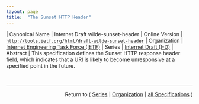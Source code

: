 ```yaml
---
layout: page
title:  "The Sunset HTTP Header"
---
```


| Canonical Name | Internet Draft wilde-sunset-header
| Online Version | [`http://tools.ietf.org/html/draft-wilde-sunset-header`](http://tools.ietf.org/html/draft-wilde-sunset-header)
| Organization | [Internet Engineering Task Force (IETF)](..)
| Series | [Internet Draft (I-D)](.)
| Abstract | This specification defines the Sunset HTTP response header field, which indicates that a URI is likely to become unresponsive at a specified point in the future.

<br/>
<hr/>

<p style="text-align: right">Return to ( <a href="./">Series</a> | <a href="../">Organization</a> | <a href="../../">all Specifications</a> )</p>